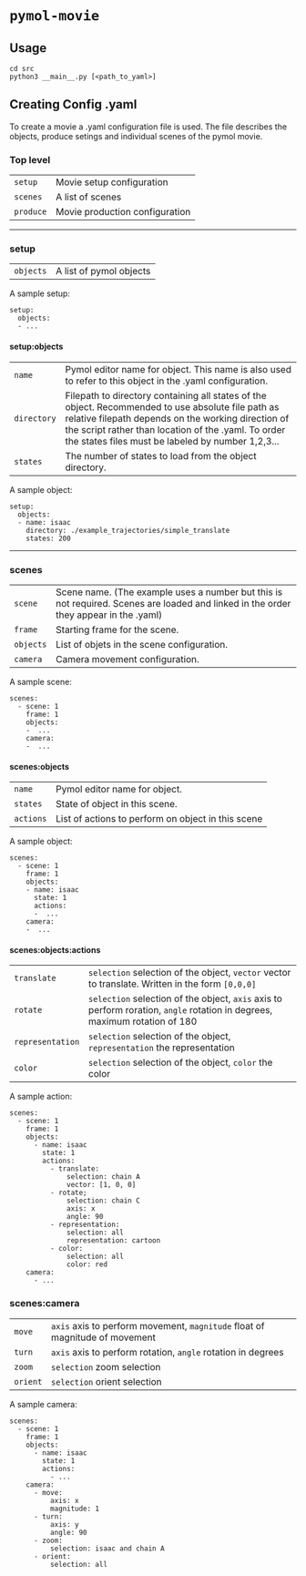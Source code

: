 # `pymol-movie`

## Usage
```
cd src
python3 __main__.py [<path_to_yaml>]
```

## Creating Config .yaml
To create a movie a .yaml configuration file is used. The file describes the objects, produce setings and individual scenes of the pymol movie.

### Top level
|           |                                |
| --------- | ------------------------------ |
| `setup`   | Movie setup configuration      |
| `scenes`  | A list of scenes               |
| `produce` | Movie production configuration |

---

### setup
|           |                                |
| --------- | ------------------------------ |
| `objects` | A list of pymol objects        |

A sample setup:
```
setup:
  objects:
  - ...
```
#### setup:objects
|             |                                                                                                           |
| ----------- | --------------------------------------------------------------------------------------------------------- |
| `name`      | Pymol editor name for object. This name is also used to refer to this object in the .yaml configuration.  |
| `directory` | Filepath to directory containing all states of the object. Recommended to use absolute file path as relative filepath depends on the working direction of the script rather than location of the .yaml. To order the states files must be labeled by number 1,2,3...                                       |
| `states`    | The number of states to load from the object directory.                                                   |

A sample object:
```
setup:
  objects:
  - name: isaac
    directory: ./example_trajectories/simple_translate
    states: 200 
```

---

### scenes
|           |                                                                                                                                      |
| --------- | ------------------------------------------------------------------------------------------------------------------------------------ |
| `scene`   | Scene name. (The example uses a number but this is not required. Scenes are loaded and linked in the order they appear in the .yaml) |
| `frame`   | Starting frame for the scene.                                                                                                        |
| `objects` | List of objets in the scene configuration.                                                                                           |
| `camera`  | Camera movement configuration.                                                                                                       |


A sample scene:
```
scenes:
  - scene: 1
    frame: 1
    objects:
    -  ...
    camera:
    -  ...
```

#### scenes:objects
|             |                                                                                                           |
| ----------- | --------------------------------------------------------------------------------------------------------- |
| `name`      | Pymol editor name for object.                                                                             |
| `states`    | State of object in this scene.                                                                            |
| `actions`   | List of actions to perform on object in this scene                                                        |

A sample object:
```
scenes:
  - scene: 1
    frame: 1
    objects:
    - name: isaac
      state: 1
      actions:
      -  ... 
    camera:
    -  ...
```

#### scenes:objects:actions
|                  |                                                                                                                             |
| ---------------- | --------------------------------------------------------------------------------------------------------------------------- |
| `translate`      | `selection` selection of the object, `vector`  vector to translate. Written in the form `[0,0,0]`                           |
| `rotate`         | `selection` selection of the object, `axis`  axis to perform roration, `angle` rotation in degrees, maximum rotation of 180 |
| `representation` | `selection` selection of the object, `representation` the representation                                                    |
| `color`          | `selection` selection of the object, `color` the color                                                                      |

A sample action:
```
scenes:
  - scene: 1
    frame: 1
    objects:
      - name: isaac
        state: 1
        actions:
          - translate:
              selection: chain A
              vector: [1, 0, 0]
          - rotate;
              selection: chain C
              axis: x
              angle: 90
          - representation:
              selection: all
              representation: cartoon
          - color:
              selection: all
              color: red
    camera:
      - ...
```

### scenes:camera 
|                |                                                                            |
| ------------- | --------------------------------------------------------------------------- |
| `move`        | `axis` axis to perform movement, `magnitude` float of magnitude of movement |
| `turn`        | `axis` axis to perform rotation, `angle` rotation in degrees                |
| `zoom`        | `selection` zoom selection                                                  |
| `orient`      | `selection` orient selection                                                |


A sample camera:
```
scenes:
  - scene: 1
    frame: 1
    objects:
      - name: isaac
        state: 1
        actions:
          - ...
    camera:
      - move:
          axis: x
          magnitude: 1
      - turn:
          axis: y
          angle: 90
      - zoom:
          selection: isaac and chain A
      - orient:
          selection: all
```





